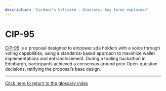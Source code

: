 ```yaml
---
description: 'Cardano’s Voltaire - Glossary: key terms explained'
---
```


# CIP-95

[CIP-95](https://github.com/cardano-foundation/CIPs/blob/master/CIP-0095/README.md) is a proposal designed to empower ada holders with a voice through voting capabilities, using a standards-based approach to maximize wallet implementations and enfranchisement. During a tooling hackathon in Edinburgh, participants achieved a consensus around prior Open-question decisions, ratifying the proposal’s base design.

***

[Click here to return to the glossary index](../../../cardano/cardano-governance/key-terms/general-glossary/)
